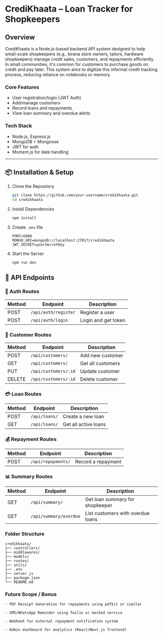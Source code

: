 # CrediKhaata – Loan Tracker for Shopkeepers

## Overview
CrediKhaata is a Node.js-based backend API system designed to help small-scale shopkeepers (e.g., kirana store owners, tailors, hardware shopkeepers) manage credit sales, customers, and repayments efficiently. In small communities, it's common for customers to purchase goods on credit and pay later. This system aims to digitize this informal credit tracking process, reducing reliance on notebooks or memory.

### Core Features
- User registration/login (JWT Auth)
- Add/manage customers
- Record loans and repayments
- View loan summary and overdue alerts

### Tech Stack
- Node.js, Express.js
- MongoDB + Mongoose
- JWT for auth
- Moment.js for date handling

---

## 📦 Installation & Setup

  1. Clone the Repository
     ```bash
     git clone https://github.com/your-username/credikhaata.git
     cd credikhaata
     ```

  2. Install Dependencies
     ```bash
     npm install
     ```

  3. Create `.env` file
     ```env
     PORT=5000
     MONGO_URI=mongodb://localhost:27017/credikhaata
     JWT_SECRET=yourSecretKey
     ```

  4. Start the Server
     ```bash
     npm run dev
     ```

  ## 🧪 API Endpoints

  ### 🔐 Auth Routes
  | Method | Endpoint             | Description         |
  |--------|----------------------|---------------------|
  | POST   | `/api/auth/register` | Register a user     |
  | POST   | `/api/auth/login`    | Login and get token |

  ### 👥 Customer Routes
  | Method | Endpoint             | Description         |
  |--------|----------------------|---------------------|
  | POST   | `/api/customers/`    | Add new customer    |
  | GET    | `/api/customers/`    | Get all customers   |
  | PUT    | `/api/customers/:id` | Update customer     |
  | DELETE | `/api/customers/:id` | Delete customer     |

  ### 💳 Loan Routes
  | Method | Endpoint          | Description           |
  |--------|-------------------|------------------------|
  | POST   | `/api/loans/`     | Create a new loan     |
  | GET    | `/api/loans/`     | Get all active loans  |

  ### 💰 Repayment Routes
  | Method | Endpoint            | Description           |
  |--------|---------------------|------------------------|
  | POST   | `/api/repayments/`  | Record a repayment     |

  ### 📊 Summary Routes
  | Method | Endpoint                | Description                       |
  |--------|-------------------------|-----------------------------------|
  | GET    | `/api/summary/`         | Get loan summary for shopkeeper   |
  | GET    | `/api/summary/overdue`  | List customers with overdue loans |

### Folder Structure
    credikhaata/
    ├── controllers/
    ├── middlewares/
    ├── models/
    ├── routes/
    ├── utils/
    ├── .env
    ├── server.js
    ├── package.json
    └── README.md


### Future Scope / Bonus
    - PDF Receipt Generation for repayments using pdfkit or similar

    - SMS/WhatsApp Reminder using Twilio or mocked service

    - Webhook for external repayment notification system

    - Admin dashboard for analytics (React/Next.js frontend)